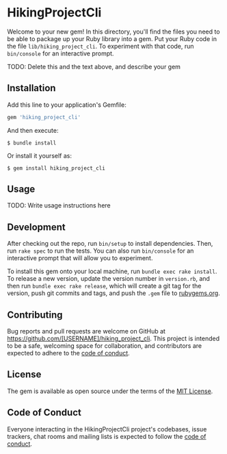# HikingProjectCli

Welcome to your new gem! In this directory, you'll find the files you need to be able to package up your Ruby library into a gem. Put your Ruby code in the file `lib/hiking_project_cli`. To experiment with that code, run `bin/console` for an interactive prompt.

TODO: Delete this and the text above, and describe your gem

## Installation

Add this line to your application's Gemfile:

```ruby
gem 'hiking_project_cli'
```

And then execute:

    $ bundle install

Or install it yourself as:

    $ gem install hiking_project_cli

## Usage

TODO: Write usage instructions here

## Development

After checking out the repo, run `bin/setup` to install dependencies. Then, run `rake spec` to run the tests. You can also run `bin/console` for an interactive prompt that will allow you to experiment.

To install this gem onto your local machine, run `bundle exec rake install`. To release a new version, update the version number in `version.rb`, and then run `bundle exec rake release`, which will create a git tag for the version, push git commits and tags, and push the `.gem` file to [rubygems.org](https://rubygems.org).

## Contributing

Bug reports and pull requests are welcome on GitHub at https://github.com/[USERNAME]/hiking_project_cli. This project is intended to be a safe, welcoming space for collaboration, and contributors are expected to adhere to the [code of conduct](https://github.com/[USERNAME]/hiking_project_cli/blob/master/CODE_OF_CONDUCT.md).


## License

The gem is available as open source under the terms of the [MIT License](https://opensource.org/licenses/MIT).

## Code of Conduct

Everyone interacting in the HikingProjectCli project's codebases, issue trackers, chat rooms and mailing lists is expected to follow the [code of conduct](https://github.com/[USERNAME]/hiking_project_cli/blob/master/CODE_OF_CONDUCT.md).
